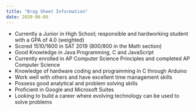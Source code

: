 ```yaml
---
title: "Brag Sheet Information"
date: 2020-06-09
---
```


- Currently a Junior in High School; responsible and hardworking student with a GPA of 4.0 (weighted)
- Scored 1510/1600 in SAT 2019 (800/800 in the Math section)
- Good Knowledge in Java Programming, C and JavaScript
- Currently enrolled in AP Computer Science Principles and completed AP Computer Science
- Knowledge of hardware coding and programming in C through Arduino
- Work well with others and have excellent time management skills
- Possess good analytical and problem solving skills
- Proficient in Google and Microsoft Suites
- Looking to build a career where evolving technology can be used to solve problems

